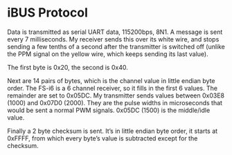 # iBUS Protocol

Data is transmitted as serial UART data, 115200bps, 8N1. A message is sent every 7 milliseconds. My receiver sends this over its white wire, and stops sending a few tenths of a second after the transmitter is switched off (unlike the PPM signal on the yellow wire, which keeps sending its last value).

The first byte is 0x20, the second is 0x40.

Next are 14 pairs of bytes, which is the channel value in little endian byte order. The FS-i6 is a 6 channel receiver, so it fills in the first 6 values. The remainder are set to 0x05DC. My transmitter sends values between 0x03E8 (1000) and 0x07D0 (2000).  They are the pulse widths in microseconds that would be sent a normal PWM signals.  0x05DC (1500) is the middle/idle value.

Finally a 2 byte checksum is sent. It’s in little endian byte order, it starts at 0xFFFF, from which every byte’s value is subtracted except for the checksum.
